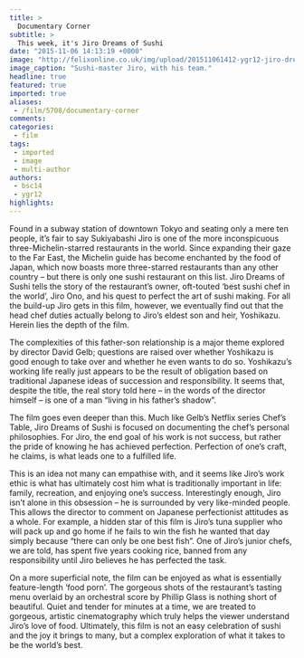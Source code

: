 ```yaml
---
title: >
  Documentary Corner
subtitle: >
  This week, it's Jiro Dreams of Sushi
date: "2015-11-06 14:13:19 +0000"
image: "http://felixonline.co.uk/img/upload/201511061412-ygr12-jiro-dreams-of-sushi-netflix1.png"
image_caption: "Sushi-master Jiro, with his team."
headline: true
featured: true
imported: true
aliases:
 - /film/5708/documentary-corner
comments:
categories:
 - film
tags:
 - imported
 - image
 - multi-author
authors:
 - bsc14
 - ygr12
highlights:
---
```


Found in a subway station of downtown Tokyo and seating only a mere ten people, it’s fair to say Sukiyabashi Jiro is one of the more inconspicuous three-Michelin-starred restaurants in the world. Since expanding their gaze to the Far East, the Michelin guide has become enchanted by the food of Japan, which now boasts more three-starred restaurants than any other country – but there is only one sushi restaurant on this list. Jiro Dreams of Sushi tells the story of the restaurant’s owner, oft-touted ‘best sushi chef in the world’, Jiro Ono, and his quest to perfect the art of sushi making. For all the build-up Jiro gets in this film, however, we eventually find out that the head chef duties actually belong to Jiro’s eldest son and heir, Yoshikazu. Herein lies the depth of the film.

The complexities of this father-son relationship is a major theme explored by director David Gelb; questions are raised over whether Yoshikazu is good enough to take over and whether he even wants to do so. Yoshikazu’s working life really just appears to be the result of obligation based on traditional Japanese ideas of succession and responsibility. It seems that, despite the title, the real story told here – in the words of the director himself – is one of a man “living in his father’s shadow”.

The film goes even deeper than this. Much like Gelb’s Netflix series Chef’s Table, Jiro Dreams of Sushi is focused on documenting the chef’s personal philosophies. For Jiro, the end goal of his work is not success, but rather the pride of knowing he has achieved perfection. Perfection of one’s craft, he claims, is what leads one to a fulfilled life.

This is an idea not many can empathise with, and it seems like Jiro’s work ethic is what has ultimately cost him what is traditionally important in life: family, recreation, and enjoying one’s success. Interestingly enough, Jiro isn’t alone in this obsession – he is surrounded by very like-minded people. This allows the director to comment on Japanese perfectionist attitudes as a whole. For example, a hidden star of this film is Jiro’s tuna supplier who will pack up and go home if he fails to win the fish he wanted that day simply because “there can only be one best fish”. One of Jiro’s junior chefs, we are told, has spent five years cooking rice, banned from any responsibility until Jiro believes he has perfected the task.

On a more superficial note, the film can be enjoyed as what is essentially feature-length ‘food porn’. The gorgeous shots of the restaurant’s tasting menu overlaid by an orchestral score by Phillip Glass is nothing short of beautiful. Quiet and tender for minutes at a time, we are treated to gorgeous, artistic cinematography which truly helps the viewer understand Jiro’s love of food. Ultimately, this film is not an easy celebration of sushi and the joy it brings to many, but a complex exploration of what it takes to be the world’s best.

